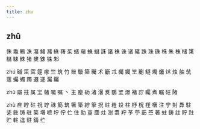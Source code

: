 ```yaml
---
title: zhu
---
```


## zhū
侏
鼄
鴸
洙
潴
鯺
瀦
絑
蕏
茱
蝫
藸
蛛
蠩
誅
諸
袾
诛
诸
豬
跦
珠
硃
秼
朱
株
槠
橥
櫧
駯
鮢
猪
櫫
銖
铢
邾




zhú
磩
笜
窋
篴
瘃
竺
筑
竹
敱
斀
築
曯
术
斸
朮
欘
孎
笁
劚
鱁
燭
爥
炢
烛
舳
茿
蓫
蠾
蠋
躅
逫
逐
灟
钃









zhǔ
屬
拄
属
宔
帾
囑
嘱
丶
主
麈
劯
渚
濐
煑
鸀
罜
燝
褚
詝
矚
煮
瞩
砫
陼





zhù
疰
眝
砫
祝
竚
祩
筯
筑
箸
築
紵
篫
拀
紸
嵀
殶
柱
杼
柷
樦
櫡
注
宁
尌
馵
駐
乼
飳
铸
驻
簗
墸
嗻
坾
佇
伫
住
助
壴
麆
炷
澍
翥
羜
芧
苧
莇
苎
著
蛀
鋳
註
貯
跓
贮
軴
迬
鉒
鑄
纻
